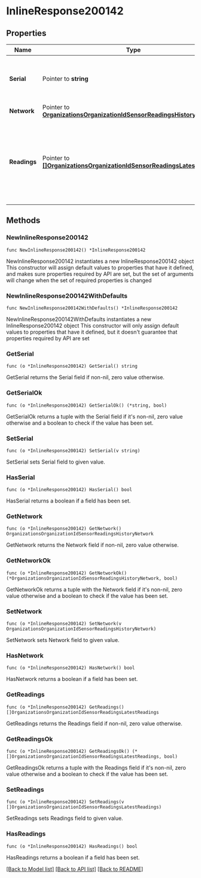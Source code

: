 # InlineResponse200142

## Properties

Name | Type | Description | Notes
------------ | ------------- | ------------- | -------------
**Serial** | Pointer to **string** | Serial number of the sensor that took the readings. | [optional] 
**Network** | Pointer to [**OrganizationsOrganizationIdSensorReadingsHistoryNetwork**](OrganizationsOrganizationIdSensorReadingsHistoryNetwork.md) |  | [optional] 
**Readings** | Pointer to [**[]OrganizationsOrganizationIdSensorReadingsLatestReadings**](OrganizationsOrganizationIdSensorReadingsLatestReadings.md) | Array of latest readings from the sensor. Each object represents a single reading for a single metric. | [optional] 

## Methods

### NewInlineResponse200142

`func NewInlineResponse200142() *InlineResponse200142`

NewInlineResponse200142 instantiates a new InlineResponse200142 object
This constructor will assign default values to properties that have it defined,
and makes sure properties required by API are set, but the set of arguments
will change when the set of required properties is changed

### NewInlineResponse200142WithDefaults

`func NewInlineResponse200142WithDefaults() *InlineResponse200142`

NewInlineResponse200142WithDefaults instantiates a new InlineResponse200142 object
This constructor will only assign default values to properties that have it defined,
but it doesn't guarantee that properties required by API are set

### GetSerial

`func (o *InlineResponse200142) GetSerial() string`

GetSerial returns the Serial field if non-nil, zero value otherwise.

### GetSerialOk

`func (o *InlineResponse200142) GetSerialOk() (*string, bool)`

GetSerialOk returns a tuple with the Serial field if it's non-nil, zero value otherwise
and a boolean to check if the value has been set.

### SetSerial

`func (o *InlineResponse200142) SetSerial(v string)`

SetSerial sets Serial field to given value.

### HasSerial

`func (o *InlineResponse200142) HasSerial() bool`

HasSerial returns a boolean if a field has been set.

### GetNetwork

`func (o *InlineResponse200142) GetNetwork() OrganizationsOrganizationIdSensorReadingsHistoryNetwork`

GetNetwork returns the Network field if non-nil, zero value otherwise.

### GetNetworkOk

`func (o *InlineResponse200142) GetNetworkOk() (*OrganizationsOrganizationIdSensorReadingsHistoryNetwork, bool)`

GetNetworkOk returns a tuple with the Network field if it's non-nil, zero value otherwise
and a boolean to check if the value has been set.

### SetNetwork

`func (o *InlineResponse200142) SetNetwork(v OrganizationsOrganizationIdSensorReadingsHistoryNetwork)`

SetNetwork sets Network field to given value.

### HasNetwork

`func (o *InlineResponse200142) HasNetwork() bool`

HasNetwork returns a boolean if a field has been set.

### GetReadings

`func (o *InlineResponse200142) GetReadings() []OrganizationsOrganizationIdSensorReadingsLatestReadings`

GetReadings returns the Readings field if non-nil, zero value otherwise.

### GetReadingsOk

`func (o *InlineResponse200142) GetReadingsOk() (*[]OrganizationsOrganizationIdSensorReadingsLatestReadings, bool)`

GetReadingsOk returns a tuple with the Readings field if it's non-nil, zero value otherwise
and a boolean to check if the value has been set.

### SetReadings

`func (o *InlineResponse200142) SetReadings(v []OrganizationsOrganizationIdSensorReadingsLatestReadings)`

SetReadings sets Readings field to given value.

### HasReadings

`func (o *InlineResponse200142) HasReadings() bool`

HasReadings returns a boolean if a field has been set.


[[Back to Model list]](../README.md#documentation-for-models) [[Back to API list]](../README.md#documentation-for-api-endpoints) [[Back to README]](../README.md)


